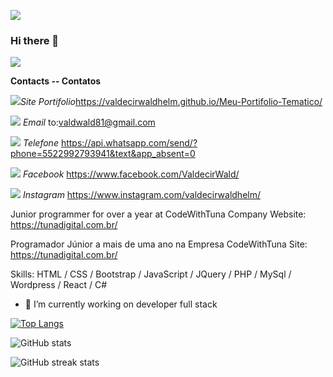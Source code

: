 
<!--
**ValdecirWaldhelm/ValdecirWaldhelm** is a ✨ _special_ ✨ repository because its `README.md` (this file) appears on your GitHub profile.

Here are some ideas to get you started:

- 🔭 I’m currently working on ...
- 🌱 I’m currently learning ...
- 👯 I’m looking to collaborate on ...
- 🤔 I’m looking for help with ...
- 💬 Ask me about ...
- 📫 How to reach me: ...
- 😄 Pronouns: ...
- ⚡ Fun fact: ...
-->

![](https://www.imagemhost.com.br/image/zlxEi)

### Hi there 👋

![](https://www.imagemhost.com.br/images/2021/03/05/img_perfil.png)

**Contacts  --  Contatos**

![](https://www.imagemhost.com.br/images/2021/03/05/email2_gold_R-removebg-preview.png)*Site Portifolio*https://valdecirwaldhelm.github.io/Meu-Portifolio-Tematico/

![](https://www.imagemhost.com.br/images/2021/03/05/email_R_gold__1_-removebg-preview.png) *Email* to:valdwald81@gmail.com

![](https://www.imagemhost.com.br/images/2021/03/05/email_R_gold__2_-removebg-preview.png)  *Telefone* <https://api.whatsapp.com/send/?phone=5522992793941&text&app_absent=0>

![](https://www.imagemhost.com.br/images/2021/03/05/facebook-removebg-preview.png) *Facebook* https://www.facebook.com/ValdecirWald/

![](https://www.imagemhost.com.br/images/2021/03/05/instagram-removebg-preview.png)  *Instagram* https://www.instagram.com/valdecirwaldhelm/

Junior programmer for over a year at CodeWithTuna Company Website: https://tunadigital.com.br/

Programador Júnior a mais de uma ano na Empresa CodeWithTuna Site: https://tunadigital.com.br/

Skills: HTML / CSS / Bootstrap / JavaScript / JQuery / PHP / MySql / Wordpress / React / C#

- 🔭 I’m currently working on developer full stack  

[![Top Langs](https://github-readme-stats.vercel.app/api/top-langs/?username=ValdecirWaldhelm)](https://github.com/anuraghazra/github-readme-stats)

![GitHub stats](https://github-readme-stats.vercel.app/api?username=ValdecirWaldhelm&show_icons=true)  

![GitHub streak stats](https://github-readme-streak-stats.herokuapp.com/?user=ValdecirWaldhelm)  

